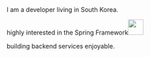
<div style = "display:flex;">
  I am a developer living in South Korea.
</div>

<div style = "display:flex;">

highly interested in the Spring Framework<img width = 35 height = auto src="https://img.shields.io/badge/-white?style=flat-square&logo=spring">

</div>

<div style = "display:flex;">
building backend services enjoyable.
</div>
